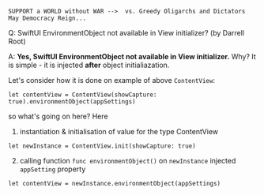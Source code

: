 ```
SUPPORT a WORLD without WAR -->  vs. Greedy Oligarchs and Dictators
May Democracy Reign... 
```

Q: SwiftUI EnvironmentObject not available in View initializer? (by Darrell Root)

A: **Yes, SwiftUI EnvironmentObject not available in View initializer.** Why? It is simple - 
it is injected **after** object initialiazation.

Let's consider how it is done on example of above `ContentView`:

    let contentView = ContentView(showCapture: true).environmentObject(appSettings)

so what's going on here? Here

1) instantiation & initialisation of value for the type ContentView
```
let newInstance = ContentView.init(showCapture: true) 
```

2) calling function `func environmentObject()` on `newInstance` injected `appSetting` property
```
let contentView = newInstance.environmentObject(appSettings)
```
